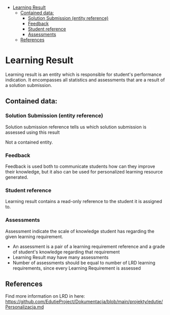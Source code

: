 <!-- TOC -->
* [Learning Result](#learning-result)
  * [Contained data:](#contained-data)
    * [Solution Submission (entity reference)](#solution-submission-entity-reference)
    * [Feedback](#feedback)
    * [Student reference](#student-reference)
    * [Assessments](#assessments)
  * [References](#references)
<!-- TOC -->

# Learning Result
Learning result is an entity which is responsible for student's performance indication. 
It encompasses all statistics and assessments that are a result of a solution submission.

## Contained data:

### Solution Submission (entity reference)
Solution submission reference tells us which solution submission is assessed using this result

Not a contained entity.

### Feedback
Feedback is used both to communicate students how can they improve their knowledge, but it also can be used for 
personalized learning resource generated.

### Student reference
Learning result contains a read-only reference to the student it is assigned to.

### Assessments
Assessment indicate the scale of knowledge student has regarding the given learning requirement.
 - An assessment is a pair of a learning requirement reference and a grade of student's knowledge regarding that requirement 
 - Learning Result may have many assessments
 - Number of assessments should be equal to number of LRD learning requirements, since every Learning Requirement is assessed

## References
Find more information on LRD in here: https://github.com/EdutieProject/Dokumentacja/blob/main/projekty/edutie/Personalizacja.md
